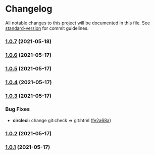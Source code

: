 # Changelog

All notable changes to this project will be documented in this file. See [standard-version](https://github.com/conventional-changelog/standard-version) for commit guidelines.

### [1.0.7](https://github.com/sarakusha/typed-struct/compare/v1.0.6...v1.0.7) (2021-05-18)

### [1.0.6](https://github.com/sarakusha/typed-struct/compare/v1.0.5...v1.0.6) (2021-05-17)

### [1.0.5](https://github.com/sarakusha/typed-struct/compare/v1.0.4...v1.0.5) (2021-05-17)

### [1.0.4](https://github.com/sarakusha/typed-struct/compare/v1.0.3...v1.0.4) (2021-05-17)

### [1.0.3](https://github.com/sarakusha/typed-struct/compare/v1.0.2...v1.0.3) (2021-05-17)


### Bug Fixes

* **circleci:** change git:check => git:html ([fe2a68a](https://github.com/sarakusha/typed-struct/commit/fe2a68a152f18a61b5aa3017024ff96e4dc4ab98))

### [1.0.2](https://github.com/sarakusha/typed-struct/compare/v1.0.0...v1.0.2) (2021-05-17)

### [1.0.1](https://github.com/sarakusha/typed-struct/compare/v1.0.0...v1.0.1) (2021-05-17)
